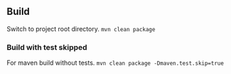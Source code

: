 


## Build
Switch to project root directory.
`mvn clean package`

### Build with test skipped
For maven build without tests.
`mvn clean package -Dmaven.test.skip=true`

